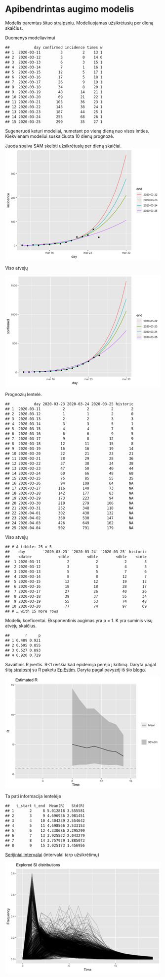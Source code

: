 Apibendrintas augimo modelis
================

Modelis paremtas šituo
[straipsniu](https://www.sciencedirect.com/science/article/pii/S1755436516000037).
Modeliuojamas užsikrėtusių per dieną skaičius.

Duomenys modeliavimui

    ##           day confirmed incidence times w
    ## 1  2020-03-11         3         2    13 1
    ## 2  2020-03-12         3         0    14 0
    ## 3  2020-03-13         6         3    15 1
    ## 4  2020-03-14         7         1    16 1
    ## 5  2020-03-15        12         5    17 1
    ## 6  2020-03-16        17         5    18 1
    ## 7  2020-03-17        26         9    19 1
    ## 8  2020-03-18        34         8    20 1
    ## 9  2020-03-19        48        14    21 1
    ## 10 2020-03-20        69        21    22 1
    ## 11 2020-03-21       105        36    23 1
    ## 12 2020-03-22       143        38    24 1
    ## 13 2020-03-23       187        44    25 1
    ## 14 2020-03-24       255        68    26 1
    ## 15 2020-03-25       290        35    27 1

Sugeneruoti keturi modeliai, numetant po vieną dieną nuo visos imties.
Kiekvienam modeliui suskaičiuota 10 dienų prognozė.

Juoda spalva SAM skelbti užsikrėtusių per dieną skaičiai.
![](ggm_files/figure-gfm/unnamed-chunk-5-1.png)<!-- -->

Viso atvejų

![](ggm_files/figure-gfm/unnamed-chunk-6-1.png)<!-- -->

Prognozių lentelė.

    ##           day 2020-03-23 2020-03-24 2020-03-25 historic
    ## 1  2020-03-11          2          2          2        2
    ## 2  2020-03-12          1          1          2        0
    ## 3  2020-03-13          2          2          3        3
    ## 4  2020-03-14          3          3          5        1
    ## 5  2020-03-15          4          4          7        5
    ## 6  2020-03-16          6          6          9        5
    ## 7  2020-03-17          9          8         12        9
    ## 8  2020-03-18         12         11         15        8
    ## 9  2020-03-19         16         16         19       14
    ## 10 2020-03-20         22         21         23       21
    ## 11 2020-03-21         28         29         28       36
    ## 12 2020-03-22         37         38         34       38
    ## 13 2020-03-23         47         50         40       44
    ## 14 2020-03-24         60         66         48       68
    ## 15 2020-03-25         75         85         55       35
    ## 16 2020-03-26         94        109         64       NA
    ## 17 2020-03-27        116        140         73       NA
    ## 18 2020-03-28        142        177         83       NA
    ## 19 2020-03-29        173        223         94       NA
    ## 20 2020-03-30        210        279        106       NA
    ## 21 2020-03-31        252        348        118       NA
    ## 22 2020-04-01        302        430        132       NA
    ## 23 2020-04-02        360        530        147       NA
    ## 24 2020-04-03        426        649        162       NA
    ## 25 2020-04-04        502        791        179       NA

Viso atvejų

    ## # A tibble: 25 x 5
    ##    day        `2020-03-23` `2020-03-24` `2020-03-25` historic
    ##    <date>            <dbl>        <dbl>        <dbl>    <int>
    ##  1 2020-03-11            2            2            2        3
    ##  2 2020-03-12            3            3            4        3
    ##  3 2020-03-13            5            5            7        6
    ##  4 2020-03-14            8            8           12        7
    ##  5 2020-03-15           12           12           19       12
    ##  6 2020-03-16           18           18           28       17
    ##  7 2020-03-17           27           26           40       26
    ##  8 2020-03-18           39           37           55       34
    ##  9 2020-03-19           55           53           74       48
    ## 10 2020-03-20           77           74           97       69
    ## # … with 15 more rows

Modelių koeficentai. Eksponentinis augimas yra p = 1. K yra suminis visų
atvejų skaičius.

    ##       r     p
    ## 1 0.489 0.921
    ## 2 0.595 0.855
    ## 3 0.527 0.893
    ## 4 0.920 0.729

Savaitinis R įvertis. R\<1 reiškia kad epidemija perėjo į kritimą.
Daryta pagal šitą
[straipsnį](https://www.ncbi.nlm.nih.gov/pmc/articles/PMC3816335/) su R
paketu
[EpiEstim](https://cran.r-project.org/web/packages/EpiEstim/index.html).
Daryta pagal pavyzdį iš šio
[blogo](https://timchurches.github.io/blog/posts/2020-02-18-analysing-covid-19-2019-ncov-outbreak-data-with-r-part-1/#fitting-an-sir-model-to-the-hubei-province-data).

![](ggm_files/figure-gfm/unnamed-chunk-11-1.png)<!-- -->

Ta pati informacija lentelėje

    ##   t_start t_end  Mean(R)   Std(R)
    ## 1       2     8 5.012818 3.555581
    ## 2       3     9 4.696936 2.981451
    ## 3       4    10 4.404239 2.554642
    ## 4       5    11 4.698566 2.533153
    ## 5       6    12 4.330686 2.295299
    ## 6       7    13 3.925522 2.043279
    ## 7       8    14 3.757929 1.885073
    ## 8       9    15 3.025173 1.456956

[Serijiniai intervalai](https://en.wikipedia.org/wiki/Serial_interval)
(intervalai tarp užsikrėtimų)

![](ggm_files/figure-gfm/unnamed-chunk-13-1.png)<!-- -->
